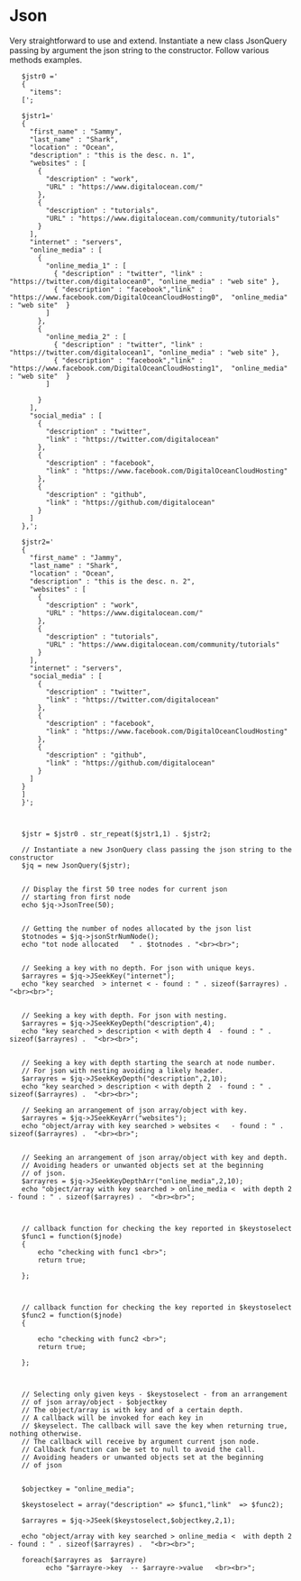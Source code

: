 # Json
Very straightforward to use and extend. Instantiate a new class JsonQuery passing by argument the
json string to the constructor. Follow various methods examples.

       $jstr0 =' 
       { 
         "items": 
       [';

       $jstr1='
       {
         "first_name" : "Sammy",
         "last_name" : "Shark",
         "location" : "Ocean",
         "description" : "this is the desc. n. 1",
         "websites" : [ 
           {
             "description" : "work",
             "URL" : "https://www.digitalocean.com/"
           },
           {
             "description" : "tutorials",
             "URL" : "https://www.digitalocean.com/community/tutorials"
           }
         ],
         "internet" : "servers",
         "online_media" : [
           {
             "online_media_1" : [
               { "description" : "twitter", "link" : "https://twitter.com/digitalocean0", "online_media" : "web site" },
               { "description" : "facebook","link" : "https://www.facebook.com/DigitalOceanCloudHosting0",  "online_media" : "web site"  }
             ]
           },
           {
             "online_media_2" : [
               { "description" : "twitter", "link" : "https://twitter.com/digitalocean1", "online_media" : "web site" },
               { "description" : "facebook","link" : "https://www.facebook.com/DigitalOceanCloudHosting1",  "online_media" : "web site"  }
             ]
      
           }
         ],
         "social_media" : [
           {
             "description" : "twitter",
             "link" : "https://twitter.com/digitalocean"
           },
           {
             "description" : "facebook",
             "link" : "https://www.facebook.com/DigitalOceanCloudHosting"
           },
           {
             "description" : "github",
             "link" : "https://github.com/digitalocean"
           }
         ]
       },'; 

       $jstr2='
       {
         "first_name" : "Jammy",
         "last_name" : "Shark",
         "location" : "Ocean",
         "description" : "this is the desc. n. 2",
         "websites" : [ 
           {
             "description" : "work",
             "URL" : "https://www.digitalocean.com/"
           },
           {
             "description" : "tutorials",
             "URL" : "https://www.digitalocean.com/community/tutorials"
           }
         ],
         "internet" : "servers",
         "social_media" : [
           {
             "description" : "twitter",
             "link" : "https://twitter.com/digitalocean"
           },
           {
             "description" : "facebook",
             "link" : "https://www.facebook.com/DigitalOceanCloudHosting"
           },
           {
             "description" : "github",
             "link" : "https://github.com/digitalocean"
           }
         ]
       }
       ]
       }'; 



       $jstr = $jstr0 . str_repeat($jstr1,1) . $jstr2;

       // Instantiate a new JsonQuery class passing the json string to the constructor
       $jq = new JsonQuery($jstr); 


       // Display the first 50 tree nodes for current json 
       // starting fron first node
       echo $jq->JsonTree(50);


       // Getting the number of nodes allocated by the json list
       $totnodes = $jq->jsonStrNumNode();
       echo "tot node allocated   " . $totnodes . "<br><br>";


       // Seeking a key with no depth. For json with unique keys.
       $arrayres = $jq->JSeekKey("internet");
       echo "key searched  > internet < - found : " . sizeof($arrayres) .  "<br><br>";


       // Seeking a key with depth. For json with nesting.
       $arrayres = $jq->JSeekKeyDepth("description",4);
       echo "key searched > description < with depth 4  - found : " . sizeof($arrayres) .  "<br><br>";


       // Seeking a key with depth starting the search at node number.
       // For json with nesting avoiding a likely header.
       $arrayres = $jq->JSeekKeyDepth("description",2,10);
       echo "key searched > description < with depth 2  - found : " . sizeof($arrayres) .  "<br><br>";

       // Seeking an arrangement of json array/object with key.
       $arrayres = $jq->JSeekKeyArr("websites");
       echo "object/array with key searched > websites <   - found : " . sizeof($arrayres) .  "<br><br>";


       // Seeking an arrangement of json array/object with key and depth.
       // Avoiding headers or unwanted objects set at the beginning
       // of json.
       $arrayres = $jq->JSeekKeyDepthArr("online_media",2,10);
       echo "object/array with key searched > online_media <  with depth 2  - found : " . sizeof($arrayres) .  "<br><br>";



       // callback function for checking the key reported in $keystoselect
       $func1 = function($jnode)
       {    
           echo "checking with func1 <br>";
           return true;

       };
    
    
    
       // callback function for checking the key reported in $keystoselect
       $func2 = function($jnode)
       {    
    
           echo "checking with func2 <br>";
           return true;
   
       };

       

       // Selecting only given keys - $keystoselect - from an arrangement 
       // of json array/object - $objectkey
       // The object/array is with key and of a certain depth.
       // A callback will be invoked for each key in
       // $keyselect. The callback will save the key when returning true, nothing otherwise.
       // The callback will receive by argument current json node.
       // Callback function can be set to null to avoid the call.
       // Avoiding headers or unwanted objects set at the beginning
       // of json


       $objectkey = "online_media";

       $keystoselect = array("description" => $func1,"link"  => $func2);

       $arrayres = $jq->JSeek($keystoselect,$objectkey,2,1);

       echo "object/array with key searched > online_media <  with depth 2  - found : " . sizeof($arrayres) .  "<br><br>";

       foreach($arrayres as  $arrayre)
             echo "$arrayre->key  -- $arrayre->value   <br><br>";
       



